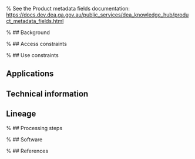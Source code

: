% See the Product metadata fields documentation: https://docs.dev.dea.ga.gov.au/public_services/dea_knowledge_hub/product_metadata_fields.html

% ## Background

% ## Access constraints

% ## Use constraints

## Applications

## Technical information

## Lineage

% ## Processing steps

% ## Software

% ## References


